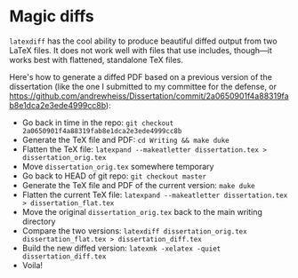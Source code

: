 # Magic diffs

`latexdiff` has the cool ability to produce beautiful diffed output from two LaTeX files. It does not work well with files that use includes, though—it works best with flattened, standalone TeX files.

Here's how to generate a diffed PDF based on a previous version of the dissertation (like the one I submitted to my committee for the defense, or https://github.com/andrewheiss/Dissertation/commit/2a0650901f4a88319fab8e1dca2e3ede4999cc8b):

- Go back in time in the repo: `git checkout 2a0650901f4a88319fab8e1dca2e3ede4999cc8b`
- Generate the TeX file and PDF: `cd Writing && make duke`
- Flatten the TeX file: `latexpand --makeatletter dissertation.tex > dissertation_orig.tex`
- Move `dissertation_orig.tex` somewhere temporary
- Go back to HEAD of git repo: `git checkout master`
- Generate the TeX file and PDF of the current version: `make duke`
- Flatten the current TeX file: `latexpand --makeatletter dissertation.tex > dissertation_flat.tex`
- Move the original `dissertation_orig.tex` back to the main writing directory
- Compare the two versions: `latexdiff dissertation_orig.tex dissertation_flat.tex > dissertation_diff.tex`
- Build the new diffed version: `latexmk -xelatex -quiet dissertation_diff.tex`
- Voila!
